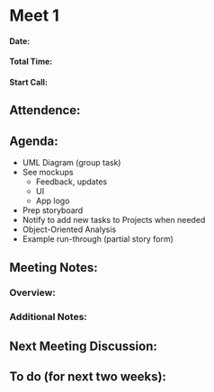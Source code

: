 # Meet 1

#### Date: 
#### Total Time: 
#### Start Call: 

## Attendence: 

## Agenda: 
- UML Diagram (group task) 
- See mockups 
  - Feedback, updates  
  - UI
  - App logo
- Prep storyboard
- Notify to add new tasks to Projects when needed 
- Object-Oriented Analysis 
- Example run-through (partial story form) 

## Meeting Notes:

### Overview: 

### Additional Notes:


## Next Meeting Discussion:

## To do (for next two weeks): 

